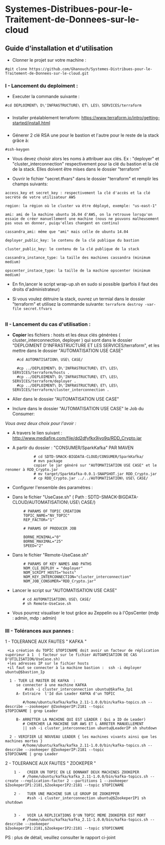 # Systemes-Distribues-pour-le-Traitement-de-Donnees-sur-le-cloud

 ## Guide d'installation et d'utilisation ##

- Clonner le projet sur votre machine : 
```
#git clone https://github.com/Ghanouch/Systemes-Distribues-pour-le-Traitement-de-Donnees-sur-le-cloud.git
```

### I - Lancement du deploiment : ###

- Executer la commande suivante  : 
```
#cd DEPLOIMENT\ D\'INFRASTRUCTURE\ ET\ LES\ SERVICES/terraform
```
#####
- Installer préalablement terraform: https://www.terraform.io/intro/getting-started/install.html
#####

- Génerer 2 clé RSA une pour le bastion et l'autre pour le reste de la stack grâce à:
```
#ssh-keygen
```
- Vous devez choisir alors les noms à attribuer aux clés. Ex : "deployer" et "cluster_interconnection" respectivement pour la clé du bastion et la clé de la stack. Elles doivent être mises dans le dossier "terraform"
		
- Ouvrir le fichier "secret.tfvars" dans le dossier "terraform" et remplir les champs suivants:
```
access_key et secret_key : respectivement la clé d'accès et la clé secrète de votre utilisateur AWS  

region: la région où le cluster va être déployé, exemple: "us-east-1"

ami: ami de la machine ubuntu 16.04 d'AWS, on la retrouve lorsqu'on essaie de créer manuellement une machine (nous ne pouvons malheusement pas vous en donner, puiqu'elles changent en continu)

cassandra_ami: même que "ami" mais celle de ubuntu 14.04

deployer_public_key: le contenu de la clé publique du bastion

cluster_public_key: le contenu de la clé publique de la stack

cassandra_instance_type: la taille des machines cassandra (minimum medium)

opscenter_instace_type: la taille de la machine opscenter (minimum medium)
```
- En fin,lancer le script wrap-up.sh en sudo si possible (parfois il faut des droits d'administrateur)
        
	
- Si vous voulez détruire la stack, ouvrez un termial dans le dossier "terraform" et utilisez la commande suivante:
```terraform destroy -var-file secret.tfvars```
######


### II - Lancement du cas d'utilisation : ###

- **Copier** les fichiers : hosts et les deux clés générées ( cluster_interconnection, deployer ) qui sont dans le dossier "DEPLOIMENT D'INFRASTRUCTURE ET LES SERVICES/terraform", et les mettre dans le dossier "AUTOMATISATION USE CASE"

		#cd AUTOMATISATION\ USE\ CASE/

		#cp ../DEPLOIMENT\ D\'INFRASTRUCTURE\ ET\ LES\ SERVICES/terraform/hosts .
		#cp ../DEPLOIMENT\ D\'INFRASTRUCTURE\ ET\ LES\ SERVICES/terraform/deployer .
		#cp ../DEPLOIMENT\ D\'INFRASTRUCTURE\ ET\ LES\ SERVICES/terraform/cluster_interconnection .

- Aller dans le dossier "AUTOMATISATION USE CASE"

- Inclure dans le dossier "AUTOMATISATION USE CASE" le Job du Consumer: 

*Vous avez deux choix pour l'avoir :* 

- A travers le lien suivant :
http://www.mediafire.com/file/dd2dfyfkx9iyo9q/RDD_Crypto.jar

- A partir du dossier : "CONSUMER/SparkKafka" PAR MAVEN 
```
			 # cd SDTD-SMACK-BIGDATA-CLOUD/CONSUMER/SparkKafka/
			 # mvn package 
			 copier le jar généré sur "AUTOMATISATION USE CASE" et le renomer à RDD_Crypto.jar
			 # mv target/SparkKafka-0.0.1-SNAPSHOT.jar RDD_Crypto.jar
			 # cp RDD_Crypto.jar ../../AUTOMATISATION\ USE\ CASE/
```

- Configurer l'ensemble des paramétres :
-  Dans le fichier "UseCase.sh" ( Path  : SDTD-SMACK-BIGDATA-CLOUD/AUTOMATISATION\ USE\ CASE/)

			# PARAMS OF TOPIC CREATION 
			TOPIC_NAME="NV_TOPIC"
			REP_FACTOR="1"

			# PARAMS OF PRODUCER JOB

			BORNE_MINIMAL="0"
			BORNE_MAXIMAL="25"
			SPEED="2"

 - Dans le fichier "Remote-UseCase.sh"

			# PARAMS OF KEY NAMES AND PATHS
			NOM_CLE_DEPLOY = "deployer"
			NOM_SCRIPT_HOSTS="hosts"
			NOM_KEY_INTERCONNECTION="cluster_interconnection"
			NOM_JOB_CONSUMER="RDD_Crypto.jar"
			
 - Lancer le script sur "AUTOMATISATION USE CASE"
```
		# cd AUTOMATISATION\ USE\ CASE/
		# sh Remote-UseCase.sh
```
-  Vous pourrez visualiser le tout grâce au Zeppelin ou à l'OpsCenter (mdp : admin, mdp : admin) 	


### III -  Tolérances aux pannes :  ###

1 - TOLERANCE AUX FAUTES " KAFKA "
	  
	 +La création du TOPÎC $TOPICNAME doit avoir un facteur de réplication supérieur à 1  ( facteur sur le fichier AUTOAMISATION DE CAS D'UTILISATION/UseCase.sh)
	 +les adresses IP sur le fichier hosts 
	 +il faut se connecter à la machine bastion :  ssh -i deployer ubuntu@$bastion_Ip

	  1 - TUER LE MASTER DE KAFKA  : 
	  	 se connecter à une machine KAFKA 
	  	 	 #ssh -i cluster_interconnection ubuntu@$kafka_Ip1
	 	 A- Extraire  l'Id dun Leader KAFKA d'un TOPIC 
	 		
	 		#/home/ubuntu/kafka/kafka_2.11-1.0.0/bin/kafka-topics.sh --describe --zookeeper @ZookeperIP:2181 --topic 					$TOPICNAME | grep Leader

	 	 B- ARRETTER LA MACHINE QUI EST LEADER ( Qui a ID de Leader)
	 	 	# CHERCHER LA MACHINE SUR AWS ET L ARRETER MANUELLEMENT 
	 	 	|| ssh -i cluster_interconnection ubuntu@LeaderIP sh shutdown 

	  2 - VERIFIER LE NOUVEAU LEADER { les machines vivants ainsi que les machines mortes }
	  		#/home/ubuntu/kafka/kafka_2.11-1.0.0/bin/kafka-topics.sh --describe --zookeeper @ZookeperIP:2181 --topic 				$TOPICNAME | grep Leader

2 - TOLERANCE AUX FAUTES " ZOOKEPER "


		1 -   CREER UN TOPIC EN LE DONNANT DEUX MACHINES ZOOKEPER 
			# /home/ubuntu/kafka/kafka_2.11-1.0.0/bin/kafka-topics.sh --create --replication-factor 2 --partitions 1 --zookeeper $ZookeperIP1:2181,$ZookeperIP2:2181 --topic $TOPICNAME
			
		2 -   TUER UNE MACHINE SUR LE GROUP DE ZOOKEPPER
  	 		  #ssh -i cluster_interconnection ubuntu@$ZookeperIP1 sh shutdown 


		3 -   VOIR LA REPLICATIONS D'UN TOPIC MEME ZOOKEPER EST MORT 
			# /home/ubuntu/kafka/kafka_2.11-1.0.0/bin/kafka-topics.sh --describe --zookeeper 							$ZookeperIP1:2181,$ZookeperIP2:2181 --topic $TOPICNAME
		


PS : plus de détail, veuillez consulter le rapport ci-joint 


	
